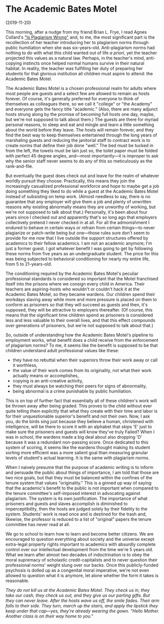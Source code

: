 # The Academic Bates Motel
(2019-11-20)

This morning, after a nudge from my friend Brian L. Frye, I read Agnes Collard's 
["Is Plagiarism Wrong"](https://thepointmag.com/examined-life/is-plagiarism-wrong-agnes-callard/) and, to me, the most significant part is 
the recollection of her teacher introducing her to plagiarism norms through public humiliation when she was six-years-old. Anti-plagiarism 
norms had nothing to do with what this child wanted out of life *a priori*, yet the teacher projected this values as a natural law. Perhaps, 
in the teacher's mind, anti-copying instincts once helped normal humans survive in their natural habitat. In reality, the teacher was 
fulfilling her duty of preparing her students for that glorious institution all children must aspire to attend: the Academic Bates Motel.

The Academic Bates Motel is a chosen professional realm for adults where most people are guests and a select few are allowed to remain as 
hosts forever. Of course, it's generally preferred for everyone to think of themselves as colleagues there, so we call it "college" or "the 
Academy" and everyone gets the fancy title "academic." (Also, there are many adjunct hosts strung along by the promise of becoming full 
hosts one day, maybe, but we're not supposed to talk about them.) The guests are there for myriad personal reasons, to sleep and eat and 
mingle and learn a little something about the world before they leave. The hosts will remain forever, and they find the best way to keep 
themselves entertained through the long years of marshaling guests and reducing the janitorial staff to contract work is to create norms 
that define their job done "well." The bed must be tucked in from the left, the towels must be lain just so, the toilet paper must be folded 
with perfect 45 degree angles, and—most importantly—it is improper to ask why the senior staff never seems to do any of this so meticulously 
as the rank-and-file.

But eventually the guest does check out and leave for the realm of whatever worldly pursuit they choose. Practically, this means they join 
the increasingly casualized professional workforce and hope to maybe get a job doing something they liked to do while a guest at the 
Academic Bates Motel instead of subsisting on temp work. (Almost needless to say, there is no guarantee that any employer will give them a 
job and plenty of unwritten reasons why existing abnormally means they are unworthy of working, but we're not supposed to talk about that.) 
Personally, it's been about four years since I checked out and apparently that's so long ago that employers collectively pretend I never 
checked in at all. For all the admonishment I endured to behave in certain ways or refrain from certain things—to never plagiarize or 
patch-write being but one—those rules sure don't seem to provide for me now that I live outside the support structures offered by academics 
to their fellow academics. I am not an academic anymore; I'm just a former guest. I got whatever benefit I was going to get by following 
these norms from five years as an undergraduate student. The price for this was being subjected to behavioral conditioning for nearly my 
entire life, from 5 to 21-years-old.

The conditioning required by the Academic Bates Motel's peculiar professional standards is considered so important 
that the Motel franchised itself into the prisons where we consign every child in America. Their teachers are aspiring-hosts 
who wouldn't or couldn't hack it at the Academic Bates Motel, so they became wardens. Our children spend their workdays slaving away 
while more and more pressure is placed on them to conform as prisoners so that they will succeed as guests and then, it's supposed, they 
will be attractive to employers thereafter. (Of course, this means that the significant time children spend as prisoners 
is considered less and less valuable to their overall lives, and that this effect compounds over generations of prisoners, but we're not 
supposed to talk about that.)

So, outside of understanding how the Academic Bates Motel's pipeline to employment works, what benefit does a child receive from the 
enforcement of plagiarism norms? To me, it seems like the benefit is supposed to be that children understand adult professional values like these:

- they have no rebuttal when their superiors throw their work away or call it worthless,
- the value of their work comes from its originality, not what their work actually means or accomplishes,
- copying is an anti-creative activity,
- they must always be watching their peers for signs of abnormality,
- being abnormal is a crime punishable by public humiliation.

This is on top of further fact that essentially all of these children's work will be thrown away after being graded. This proves to the 
child without ever quite telling them explicitly that what they create with their time and labor is for their unquestionable superior's 
benefit and not their own. Now, I ask you, do the birds sing just because they believe a human, christened with intelligence, will be there
to score it with an alphabet that skips 'E' just to make sure the prisoners and guests will know they've truly Failed? When I was in 
school, the wardens made a big deal about also dropping 'D' because it was a redundant non-passing score. Once dedicated to this system of
scoring, it seems like the wardens thought making its student sorting more efficient was a more salient goal than measuring granular 
levels of student's actual learning. It is the same with plagiarism norms.

When I naively presume that the purpose of academic writing is to inform and persuade the public about things of importance, I am told that 
those are two nice goals, but that they must be balanced within the confines of the tenure system that values "originality." This is a 
ginned up way of saying that the academic's benefit to the public is not important when compared to the tenure committee's self-imposed 
interest in advocating against plagiarism. The system is its own justification. The importance of what prisoners and guests and slaves 
accomplish is diminished to imperceptibility, then the hosts are judged solely by their fidelity to the system. Students' work is read once 
and is destined for the trash and, likewise, the professor is reduced to a list of "original" papers the tenure committee has never read at 
all.

We go to school to learn how to learn and become better citizens. We are encouraged to question everything about society and the universe 
except extra-legal property rights important to academics with absurdly complete control over our intellectual development from the 
time we're 5 years old. What we learn after almost two decades of indoctrination is to obey the moral supremacy of scholastic 
credit-capitalists and to never question their professional norms' weight slung over our backs. Once this publicly-funded psychosis 
is dolled up as a congenital moral imperative, we're not even allowed to question what it is anymore, let alone whether the form it takes is 
reasonable. 

*They do not kill us at the Academic Bates Motel. They check us in, they take our cash, they check us out, and they give us our parting 
gifts. But they can never leave. After the hosts wave us off, the smile fades. Their arm falls to their side. They turn, march up the 
stairs, and apply the lipstick they keep under that cap—yes, they're already wearing the gown. "Hello Mother. Another class is on their way 
home to you."*
